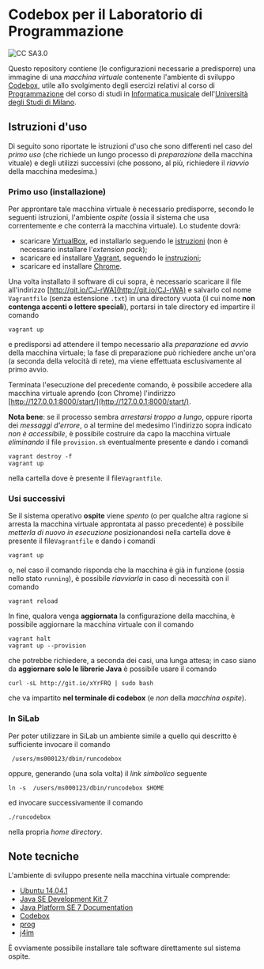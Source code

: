 # Codebox per il Laboratorio di Programmazione

![CC SA3.0](http://i.creativecommons.org/l/by-sa/3.0/88x31.png)

Questo repository contiene (le configurazioni necessarie a predisporre) una
immagine di una *macchina virtuale* contenente l'ambiente di sviluppo
[Codebox](https://www.codebox.io/), utile allo svolgimento degli esercizi
relativi al corso di [Programmazione](http://boldi.di.unimi.it/Corsi/Mus2014/)
del corso di studi in [Informatica
musicale](http://www.ccdinf.unimi.it/it/corsiDiStudio/2015/F3Xof2/)
dell'[Università degli Studi di Milano](http://www.unimi.it/).

## Istruzioni d'uso

Di seguito sono riportate le istruzioni d'uso che sono differenti nel caso del
*primo uso* (che richiede un lungo processo di *preparazione* della macchina
vituale) e degli utilizzi successivi (che possono, al più, richiedere il
*riavvio* della macchina medesima.)

### Primo uso (installazione)

Per approntare tale macchina virtuale è necessario predisporre, secondo le
seguenti istruzioni, l'ambiente *ospite* (ossia il sistema che usa
correntemente e che conterrà la macchina virtuale). Lo studente dovrà:

* scaricare [VirtualBox](https://www.virtualbox.org/), ed installarlo seguendo le [istruzioni](https://www.virtualbox.org/manual/ch02.html) (non è necessario installare l'*extension pack*);
* scaricare ed installare [Vagrant](http://www.vagrantup.com/), seguendo le [instruzioni](http://docs.vagrantup.com/v2/installation/index.html);
* scaricare ed installare [Chrome](https://www.google.com/chrome/).

Una volta installato il software di cui sopra, è necessario scaricare il file
all'indirizzo [http://git.io/CJ-rWA](http://git.io/CJ-rWA) e salvarlo col nome
`Vagrantfile` (senza estensione `.txt`) in una directory vuota (il cui nome **non contenga accenti o lettere speciali**), portarsi in
tale directory ed impartire il comando

	vagrant up

e predisporsi ad attendere il tempo necessario alla *preparazione* ed *avvio*
della macchina virtuale; la fase di preparazione può richiedere anche un'ora
(a seconda della velocità di rete), ma viene effettuata esclusivamente al
primo avvio.

Terminata l'esecuzione del precedente comando, è possibile accedere alla
macchina virtuale aprendo (con Chrome) l'indirizzo
[http://127.0.0.1:8000/start/](http://127.0.0.1:8000/start/).

**Nota bene**: se il processo sembra *arrestarsi troppo a lungo*, oppure
riporta dei *messaggi d'errore*, o al termine del medesimo l'indirizzo sopra
indicato *non è accessibile*, è possibile costruire da capo la macchina
virtuale *eliminando* il file `provision.sh` eventualmente presente e dando i
comandi

    vagrant destroy -f
    vagrant up

nella cartella dove è presente il file`Vagrantfile`.

### Usi successivi

Se il sistema operativo **ospite** viene *spento* (o per qualche altra ragione
si arresta la macchina virtuale approntata al passo precedente) è possibile
*metterla di nuovo in esecuzione* posizionandosi nella cartella  dove è
presente il file`Vagrantfile` e dando i comandi

    vagrant up

o, nel caso il comando risponda che la macchina è già in funzione (ossia nello
stato `running`), è possibile *riavviarla* in caso di necessità con il comando

    vagrant reload

In fine, qualora venga **aggiornata** la configurazione della macchina, è
possibile aggiornare la macchina virtuale con il comando

	vagrant halt
	vagrant up --provision

che potrebbe richiedere, a seconda dei casi, una lunga attesa; in caso siano
da **aggiornare solo le librerie Java** è possibile usare il comando

	curl -sL http://git.io/xYrFRQ | sudo bash

che va impartito **nel terminale di codebox** (e *non* della *macchina
ospite*).

### In SiLab

Per poter utilizzare in SiLab un ambiente simile a quello qui descritto è
sufficiente invocare il comando

	 /users/ms000123/dbin/runcodebox

oppure, generando (una sola volta) il *link simbolico* seguente

	ln -s  /users/ms000123/dbin/runcodebox $HOME

ed invocare successivamente il comando

	./runcodebox

nella propria *home directory*.


## Note tecniche


L'ambiente di sviluppo presente nella macchina virtuale comprende:

- [Ubuntu 14.04.1](http://releases.ubuntu.com/14.04/)
- [Java SE Development Kit 7](http://www.oracle.com/technetwork/java/javase/downloads/jdk7-downloads-1880260.html)
- [Java Platform SE 7 Documentation](http://docs.oracle.com/javase/7/docs/)
- [Codebox](https://www.codebox.io/)
- [prog](http://pighizzini.di.unimi.it/jb/librerie/)
- [j4im](https://github.com/mapio/j4im)

È ovviamente possibile installare tale software direttamente sul sistema
ospite.
